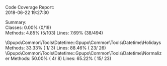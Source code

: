 

Code Coverage Report:     
  2018-06-22 19:27:30     
                          
 Summary:                 
  Classes:  0.00% (0/19)  
  Methods:  4.85% (5/103) 
  Lines:    7.69% (38/494)

\Gpupo\Common\Tools\Datetime::Gpupo\Common\Tools\Datetime\Holidays
  Methods:  33.33% ( 1/ 3)   Lines:  88.46% ( 23/ 26)
\Gpupo\Common\Tools\Datetime::Gpupo\Common\Tools\Datetime\Normalizer
  Methods:  50.00% ( 4/ 8)   Lines:  65.22% ( 15/ 23)

